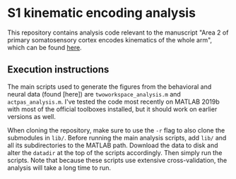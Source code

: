 # S1 kinematic encoding analysis

This repository contains analysis code relevant to the manuscript "Area 2 of primary somatosensory cortex encodes kinematics of the whole arm", which can be found [here](https://doi.org/10.7554/eLife.48198).

## Execution instructions

The main scripts used to generate the figures from the behavioral and neural data (found [here]) are `twoworkspace_analysis.m` and `actpas_analysis.m`. I've tested the code most recently on MATLAB 2019b with most of the official toolboxes installed, but it should work on earlier versions as well.

When cloning the repository, make sure to use the `-r` flag to also clone the submodules in `lib/`. Before running the main analysis scripts, add `lib/` and all its subdirectories to the MATLAB path. Download the data to disk and alter the `datadir` at the top of the scripts accordingly. Then simply run the scripts. Note that because these scripts use extensive cross-validation, the analysis will take a long time to run.

